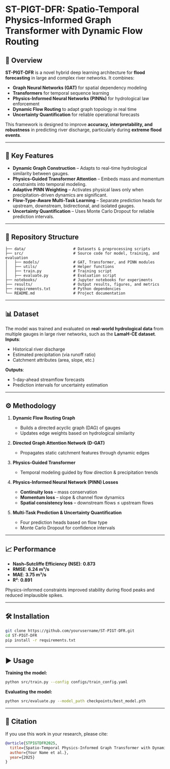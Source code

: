 

# ST-PIGT-DFR: Spatio-Temporal Physics-Informed Graph Transformer with Dynamic Flow Routing

## 📌 Overview

**ST-PIGT-DFR** is a novel hybrid deep learning architecture for **flood forecasting** in large and complex river networks.
It combines:

* **Graph Neural Networks (GAT)** for spatial dependency modeling
* **Transformers** for temporal sequence learning
* **Physics-Informed Neural Networks (PINNs)** for hydrological law enforcement
* **Dynamic Flow Routing** to adapt graph topology in real time
* **Uncertainty Quantification** for reliable operational forecasts

This framework is designed to improve **accuracy, interpretability, and robustness** in predicting river discharge, particularly during **extreme flood events**.

---

## 🚀 Key Features

* **Dynamic Graph Construction** – Adapts to real-time hydrological similarity between gauges.
* **Physics-Guided Transformer Attention** – Embeds mass and momentum constraints into temporal modeling.
* **Adaptive PINN Weighting** – Activates physical laws only when precipitation-driven dynamics are significant.
* **Flow-Type-Aware Multi-Task Learning** – Separate prediction heads for upstream, downstream, bidirectional, and isolated gauges.
* **Uncertainty Quantification** – Uses Monte Carlo Dropout for reliable prediction intervals.

---

## 📂 Repository Structure

```plaintext
├── data/                     # Datasets & preprocessing scripts
├── src/                      # Source code for model, training, and evaluation
│   ├── models/               # GAT, Transformer, and PINN modules
│   ├── utils/                # Helper functions
│   ├── train.py              # Training script
│   ├── evaluate.py           # Evaluation script
├── notebooks/                # Jupyter notebooks for experiments
├── results/                  # Output results, figures, and metrics
├── requirements.txt          # Python dependencies
└── README.md                 # Project documentation
```

---

## 📊 Dataset

The model was trained and evaluated on **real-world hydrological data** from multiple gauges in large river networks, such as the **LamaH-CE dataset**.
**Inputs**:

* Historical river discharge
* Estimated precipitation (via runoff ratio)
* Catchment attributes (area, slope, etc.)

**Outputs**:

* 1-day-ahead streamflow forecasts
* Prediction intervals for uncertainty estimation

---

## ⚙️ Methodology

1. **Dynamic Flow Routing Graph**

   * Builds a directed acyclic graph (DAG) of gauges
   * Updates edge weights based on hydrological similarity

2. **Directed Graph Attention Network (D-GAT)**

   * Propagates static catchment features through dynamic edges

3. **Physics-Guided Transformer**

   * Temporal modeling guided by flow direction & precipitation trends

4. **Physics-Informed Neural Network (PINN) Losses**

   * **Continuity loss** – mass conservation
   * **Momentum loss** – slope & channel flow dynamics
   * **Spatial consistency loss** – downstream flows ≤ upstream flows

5. **Multi-Task Prediction & Uncertainty Quantification**

   * Four prediction heads based on flow type
   * Monte Carlo Dropout for confidence intervals

---

## 📈 Performance

* **Nash–Sutcliffe Efficiency (NSE)**: **0.873**
* **RMSE**: **6.24 m³/s**
* **MAE**: **3.75 m³/s**
* **R²**: **0.891**

Physics-informed constraints improved stability during flood peaks and reduced implausible spikes.

---

## 🛠 Installation

```bash
git clone https://github.com/yourusername/ST-PIGT-DFR.git
cd ST-PIGT-DFR
pip install -r requirements.txt
```

---

## ▶️ Usage

**Training the model:**

```bash
python src/train.py --config configs/train_config.yaml
```

**Evaluating the model:**

```bash
python src/evaluate.py --model_path checkpoints/best_model.pth
```

---

## 📌 Citation

If you use this work in your research, please cite:

```bibtex
@article{STPIGTDFR2025,
  title={Spatio-Temporal Physics-Informed Graph Transformer with Dynamic Flow Routing for Flood Forecasting},
  author={Your Name et al.},
  year={2025}
}
```

